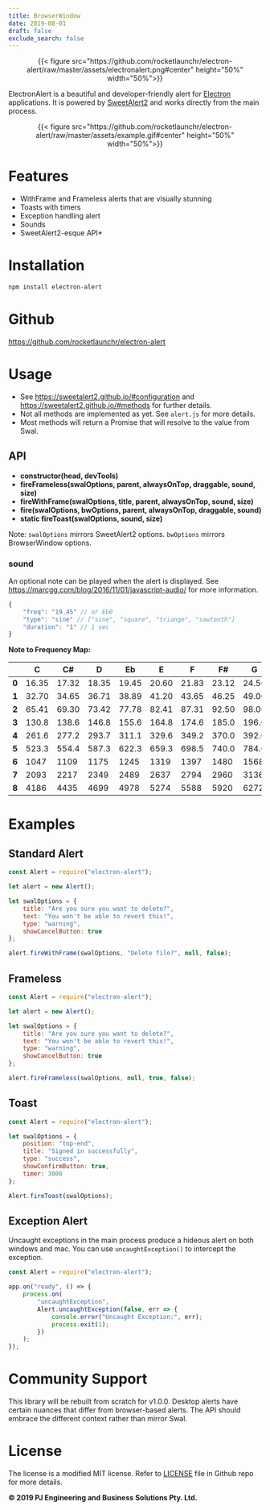 ```yaml
---
title: BrowserWindow
date: 2019-08-01
draft: false
exclude_search: false
---
```


<div align="center">
{{< figure src="https://github.com/rocketlaunchr/electron-alert/raw/master/assets/electronalert.png#center" height="50%" width="50%">}}
</div>

ElectronAlert is a beautiful and developer-friendly alert for [Electron](https://electronjs.org/) applications. It is powered by [SweetAlert2](https://sweetalert2.github.io) and works directly from the main process.

<div align="center">
{{< figure src="https://github.com/rocketlaunchr/electron-alert/raw/master/assets/example.gif#center" height="50%" width="50%">}}
</div>

# Features

-   WithFrame and Frameless alerts that are visually stunning
-   Toasts with timers
-   Exception handling alert
-   Sounds
-   SweetAlert2-esque API\*

# Installation

```javascript
npm install electron-alert
```

# Github

https://github.com/rocketlaunchr/electron-alert

# Usage

-   See https://sweetalert2.github.io/#configuration and https://sweetalert2.github.io/#methods for further details.
-   Not all methods are implemented as yet. See `alert.js` for more details.
-   Most methods will return a Promise that will resolve to the value from Swal.

## API

-   **constructor(head, devTools)**
-   **fireFrameless(swalOptions, parent, alwaysOnTop, draggable, sound, size)**
-   **fireWithFrame(swalOptions, title, parent, alwaysOnTop, sound, size)**
-   **fire(swalOptions, bwOptions, parent, alwaysOnTop, draggable, sound)**
-   **static fireToast(swalOptions, sound, size)**

Note: `swalOptions` mirrors SweetAlert2 options. `bwOptions` mirrors BrowserWindow options.

### sound

An optional note can be played when the alert is displayed. See https://marcgg.com/blog/2016/11/01/javascript-audio/ for more information.

```javascript
{
	"freq": "19.45" // or Eb0
	"type": "sine" // ["sine", "square", "triange", "sawtooth"]
	"duration": "1" // 1 sec
}
```

**Note to Frequency Map:**

|       | C     | C#    | D     | Eb    | E     | F     | F#    | G     | G#    | A     | Bb    | B     |
| ----- | ----- | ----- | ----- | ----- | ----- | ----- | ----- | ----- | ----- | ----- | ----- | ----- |
| **0** | 16.35 | 17.32 | 18.35 | 19.45 | 20.60 | 21.83 | 23.12 | 24.50 | 25.96 | 27.50 | 29.14 | 30.87 |
| **1** | 32.70 | 34.65 | 36.71 | 38.89 | 41.20 | 43.65 | 46.25 | 49.00 | 51.91 | 55.00 | 58.27 | 61.74 |
| **2** | 65.41 | 69.30 | 73.42 | 77.78 | 82.41 | 87.31 | 92.50 | 98.00 | 103.8 | 110.0 | 116.5 | 123.5 |
| **3** | 130.8 | 138.6 | 146.8 | 155.6 | 164.8 | 174.6 | 185.0 | 196.0 | 207.7 | 220.0 | 233.1 | 246.9 |
| **4** | 261.6 | 277.2 | 293.7 | 311.1 | 329.6 | 349.2 | 370.0 | 392.0 | 415.3 | 440.0 | 466.2 | 493.9 |
| **5** | 523.3 | 554.4 | 587.3 | 622.3 | 659.3 | 698.5 | 740.0 | 784.0 | 830.6 | 880.0 | 932.3 | 987.8 |
| **6** | 1047  | 1109  | 1175  | 1245  | 1319  | 1397  | 1480  | 1568  | 1661  | 1760  | 1865  | 1976  |
| **7** | 2093  | 2217  | 2349  | 2489  | 2637  | 2794  | 2960  | 3136  | 3322  | 3520  | 3729  | 3951  |
| **8** | 4186  | 4435  | 4699  | 4978  | 5274  | 5588  | 5920  | 6272  | 6645  | 7040  | 7459  | 7902  |

# Examples

## Standard Alert

```javascript
const Alert = require("electron-alert");

let alert = new Alert();

let swalOptions = {
	title: "Are you sure you want to delete?",
	text: "You won't be able to revert this!",
	type: "warning",
	showCancelButton: true
};

alert.fireWithFrame(swalOptions, "Delete file?", null, false);
```

## Frameless

```javascript
const Alert = require("electron-alert");

let alert = new Alert();

let swalOptions = {
	title: "Are you sure you want to delete?",
	text: "You won't be able to revert this!",
	type: "warning",
	showCancelButton: true
};

alert.fireFrameless(swalOptions, null, true, false);
```

## Toast

```javascript
const Alert = require("electron-alert");

let swalOptions = {
	position: "top-end",
	title: "Signed in successfully",
	type: "success",
	showConfirmButton: true,
	timer: 3000
};

Alert.fireToast(swalOptions);
```

## Exception Alert

Uncaught exceptions in the main process produce a hideous alert on both windows and mac. You can use `uncaughtException()` to intercept the exception.

```javascript
const Alert = require("electron-alert");

app.on("ready", () => {
	process.on(
		"uncaughtException",
		Alert.uncaughtException(false, err => {
			console.error("Uncaught Exception:", err);
			process.exit(1);
		})
	);
});
```

# Community Support

This library will be rebuilt from scratch for v1.0.0. Desktop alerts have certain nuances that differ from browser-based alerts. The API should embrace the different context rather than mirror Swal.

# License

The license is a modified MIT license. Refer to [LICENSE](https://github.com/rocketlaunchr/electron-alert/blob/master/LICENSE) file in Github repo for more details.

**© 2019 PJ Engineering and Business Solutions Pty. Ltd.**
